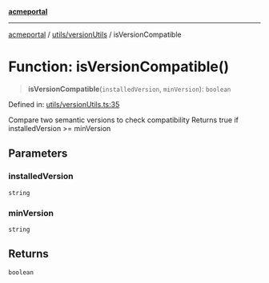 [**acmeportal**](../../../README.md)

***

[acmeportal](../../../README.md) / [utils/versionUtils](../README.md) / isVersionCompatible

# Function: isVersionCompatible()

> **isVersionCompatible**(`installedVersion`, `minVersion`): `boolean`

Defined in: [utils/versionUtils.ts:35](https://github.com/blackwhitehere/acme-portal/blob/main/src/utils/versionUtils.ts#L35)

Compare two semantic versions to check compatibility
Returns true if installedVersion >= minVersion

## Parameters

### installedVersion

`string`

### minVersion

`string`

## Returns

`boolean`
